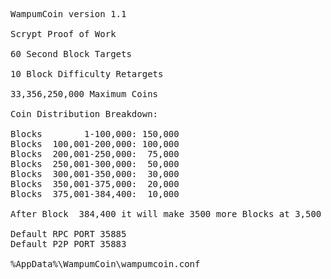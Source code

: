 <pre>
WampumCoin version 1.1

Scrypt Proof of Work

60 Second Block Targets

10 Block Difficulty Retargets

33,356,250,000 Maximum Coins

Coin Distribution Breakdown:

Blocks        1-100,000: 150,000
Blocks  100,001-200,000: 100,000
Blocks  200,001-250,000:  75,000
Blocks 	250,001-300,000:  50,000
Blocks  300,001-350,000:  30,000
Blocks 	350,001-375,000:  20,000
Blocks  375,001-384,400:  10,000

After Block  384,400 it will make 3500 more Blocks at 3,500 Coins each until 33,356,250,000 is reached

Default RPC PORT 35885
Default P2P PORT 35883

%AppData%\WampumCoin\wampumcoin.conf

</pre>
